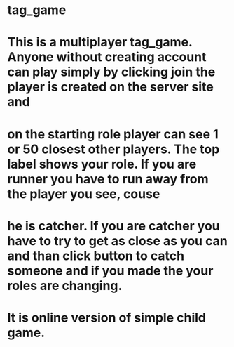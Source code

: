 # tag_game
# This is a multiplayer tag_game. Anyone without creating account can play simply by clicking join the player is created on the server site and
# on the starting role player can see 1 or 50 closest other players. The top label shows your role. If you are runner you have to run away from the player you see, couse
# he is catcher. If you are catcher you have to try to get as close as you can and than click button to catch someone and if you made the your roles are changing.
# It is online version of simple child game.
